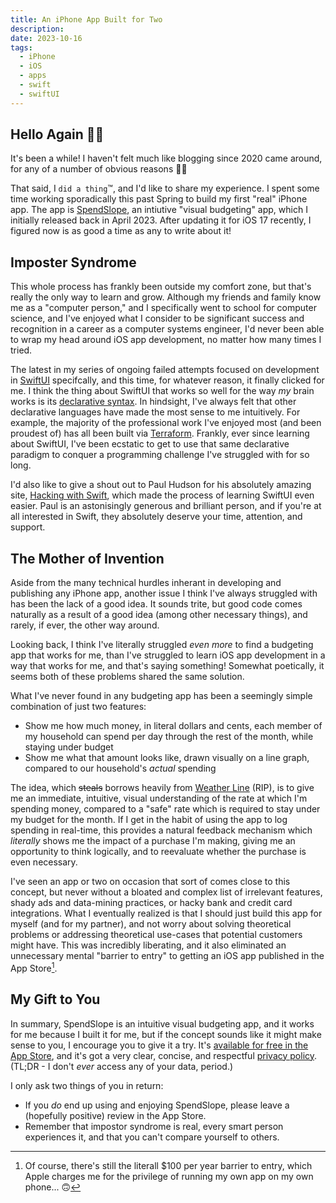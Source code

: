 ```yaml
---
title: An iPhone App Built for Two
description:
date: 2023-10-16
tags:
  - iPhone
  - iOS
  - apps
  - swift
  - swiftUI
---
```


## Hello Again 👋🏼

It's been a while! I haven't felt much like blogging since 2020 came around, for any of a number of obvious reasons 🤷‍♂️

That said, I `did a thing`™️, and I'd like to share my experience. I spent some time working sporadically this past Spring to build my first "real" iPhone app. The app is [SpendSlope](https://apps.apple.com/us/app/spendslope/id1663967071), an intiutive "visual budgeting" app, which I initially released back in April 2023. After updating it for iOS 17 recently, I figured now is as good a time as any to write about it!

## Imposter Syndrome

This whole process has frankly been outside my comfort zone, but that's really the only way to learn and grow. Although my friends and family know me as a "computer person," and I specifically went to school for computer science, and I've enjoyed what I consider to be significant success and recognition in a career as a computer systems engineer, I'd never been able to wrap my head around iOS app development, no matter how many times I tried.

The latest in my series of ongoing failed attempts focused on development in [SwiftUI](https://developer.apple.com/xcode/swiftui/) specifcally, and this time, for whatever reason, it finally clicked for me. I think the thing about SwiftUI that works so well for the way _my_ brain works is its [declarative syntax](https://en.wikipedia.org/wiki/Declarative_programming). In hindsight, I've always felt that other declarative languages have made the most sense to me intuitively. For example, the majority of the professional work I've enjoyed most (and been proudest of) has all been built via [Terraform](https://www.terraform.io). Frankly, ever since learning about SwiftUI, I've been ecstatic to get to use that same declarative paradigm to conquer a programming challenge I've struggled with for so long.

I'd also like to give a shout out to Paul Hudson for his absolutely amazing site, [Hacking with Swift](https://www.hackingwithswift.com/learn), which made the process of learning SwiftUI even easier. Paul is an astonisingly generous and brilliant person, and if you're at all interested in Swift, they absolutely deserve your time, attention, and support.

## The Mother of Invention

Aside from the many technical hurdles inherant in developing and publishing any iPhone app, another issue I think I've always struggled with has been the lack of a good idea. It sounds trite, but good code comes naturally as a result of a good idea (among other necessary things), and rarely, if ever, the other way around.

Looking back, I think I've literally struggled _even more_ to find a budgeting app that works for me, than I've struggled to learn iOS app development in a way that works for me, and that's saying something! Somewhat poetically, it seems both of these problems shared the same solution.

What I've never found in any budgeting app has been a seemingly simple combination of just two features:

- Show me how much money, in literal dollars and cents, each member of my household can spend per day through the rest of the month, while staying under budget
- Show me what that amount looks like, drawn visually on a line graph, compared to our household's _actual_ spending

The idea, which ~~steals~~ borrows heavily from [Weather Line](https://weatherlineapp.com) (RIP), is to give me an immediate, intuitive, visual understanding of the rate at which I'm spending money, compared to a "safe" rate which is required to stay under my budget for the month. If I get in the habit of using the app to log spending in real-time, this provides a natural feedback mechanism which _literally_ shows me the impact of a purchase I'm making, giving me an opportunity to think logically, and to reevaluate whether the purchase is even necessary.

I've seen an app or two on occasion that sort of comes close to this concept, but never without a bloated and complex list of irrelevant features, shady ads and data-mining practices, or hacky bank and credit card integrations. What I eventually realized is that I should just build this app for myself (and for my partner), and not worry about solving theoretical problems or addressing theoretical use-cases that potential customers might have. This was incredibly liberating, and it also eliminated an unnecessary mental "barrier to entry" to getting an iOS app published in the App Store[^1].

[^1]: Of course, there's still the literall $100 per year barrier to entry, which Apple charges me for the privilege of running my own app on my own phone... 🙃

## My Gift to You

In summary, SpendSlope is an intuitive visual budgeting app, and it works for me because I built it for me, but if the concept sounds like it might make sense to you, I encourage you to give it a try. It's [available for free in the App Store](https://apps.apple.com/us/app/spendslope/id1663967071), and it's got a very clear, concise, and respectful [privacy policy](https://kindredcode.com/privacy). (TL;DR - I don't _ever_ access any of your data, period.)

I only ask two things of you in return:

- If you _do_ end up using and enjoying SpendSlope, please leave a (hopefully positive) review in the App Store.
- Remember that impostor syndrome is real, every smart person experiences it, and that you can't compare yourself to others.
